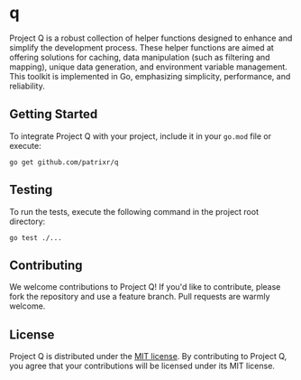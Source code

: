 # q

Project Q is a robust collection of helper functions designed to enhance and simplify the development process. These helper functions are aimed at offering solutions for caching, data manipulation (such as filtering and mapping), unique data generation, and environment variable management. This toolkit is implemented in Go, emphasizing simplicity, performance, and reliability.

## Getting Started

To integrate Project Q with your project, include it in your `go.mod` file or execute:

```
go get github.com/patrixr/q
```

## Testing

To run the tests, execute the following command in the project root directory:

```
go test ./...
```

## Contributing

We welcome contributions to Project Q! If you'd like to contribute, please fork the repository and use a feature branch. Pull requests are warmly welcome.

## License

Project Q is distributed under the [MIT license](LICENSE). By contributing to Project Q, you agree that your contributions will be licensed under its MIT license.
